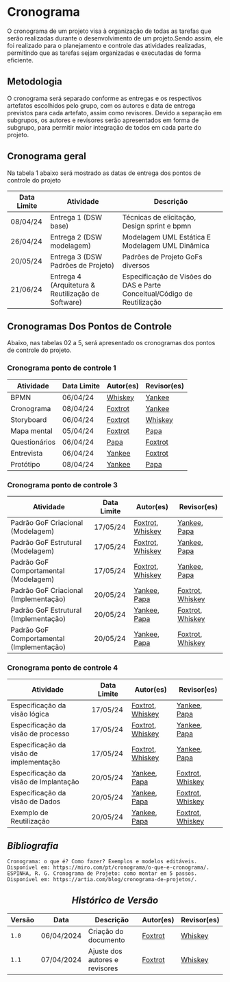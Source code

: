 # Cronograma

 <p> O cronograma de um projeto visa à organização de todas as tarefas que serão realizadas durante o desenvolvimento de um projeto.Sendo assim, ele foi realizado para o planejamento e controle das atividades realizadas, permitindo que as tarefas sejam organizadas e executadas de forma eficiente. </p>

 ## Metodologia

 O cronograma será separado conforme as entregas e os respectivos artefatos escolhidos pelo grupo, com os autores e data de entrega previstos para cada artefato, assim como revisores. Devido a separação em subgrupos, os autores e revisores serão apresentados em forma de subgrupo, para permitir maior integração de todos em cada parte do projeto.

## Cronograma geral

Na tabela 1 abaixo será mostrado as datas de entrega dos pontos de controle do projeto

| Data Limite | Atividade | Descrição |
|-----|-----|-----|
| 08/04/24 | Entrega 1 (DSW base) | Técnicas de elicitação, Design sprint e bpmn |
| 26/04/24 | Entrega 2 (DSW modelagem) | Modelagem UML Estática E Modelagem UML Dinâmica |
| 20/05/24 | Entrega 3 (DSW Padrões de Projeto) | Padrões de Projeto GoFs diversos |
| 21/06/24 | Entrega 4 (Arquitetura & Reutilização de Software) | Especificação de Visões do DAS e  Parte Conceitual/Código de Reutilização |

## Cronogramas Dos Pontos de Controle

Abaixo, nas tabelas 02 a 5, será apresentado os cronogramas dos pontos de controle do projeto.

### Cronograma ponto de controle 1

| Atividade | Data Limite | Autor(es) | Revisor(es) |
| --------- | ----------- | --------- | ----------- |
| BPMN      | 06/04/24    | [Whiskey](../../Subgrupos/Whiskey.md) | [Yankee](../../Subgrupos/Yankee.md) |
| Cronograma | 08/04/24   | [Foxtrot](../../Subgrupos/Foxtrot.md) | [Yankee](../../Subgrupos/Yankee.md) |
| Storyboard | 06/04/24   | [Foxtrot](../../Subgrupos/Foxtrot.md) | [Whiskey](../../Subgrupos/Whiskey.md) |
| Mapa mental | 05/04/24  | [Foxtrot](../../Subgrupos/Foxtrot.md) | [Papa](../../Subgrupos/Papa.md) |
| Questionários | 06/04/24 | [Papa](../../Subgrupos/Papa.md) | [Foxtrot](../../Subgrupos/Foxtrot.md) |
| Entrevista | 06/04/24   | [Yankee](../../Subgrupos/Yankee.md) | [Foxtrot](../../Subgrupos/Foxtrot.md) |
| Protótipo | 08/04/24    | [Yankee](../../Subgrupos/Yankee.md) | [Papa](../../Subgrupos/Papa.md) |


### Cronograma ponto de controle 3

| Atividade | Data Limite | Autor(es) | Revisor(es) |
| --------- | ----------- | --------- | ----------- |
| Padrão GoF Criacional (Modelagem)     | 17/05/24    | [Foxtrot](../../Subgrupos/Foxtrot.md), [Whiskey](../../Subgrupos/Whiskey.md) | [Yankee](../../Subgrupos/Yankee.md), [Papa](../../Subgrupos/Papa.md) |
| Padrão GoF Estrutural (Modelagem)     | 17/05/24    | [Foxtrot](../../Subgrupos/Foxtrot.md), [Whiskey](../../Subgrupos/Whiskey.md) | [Yankee](../../Subgrupos/Yankee.md), [Papa](../../Subgrupos/Papa.md) |
| Padrão GoF Comportamental (Modelagem)     | 17/05/24    | [Foxtrot](../../Subgrupos/Foxtrot.md), [Whiskey](../../Subgrupos/Whiskey.md) | [Yankee](../../Subgrupos/Yankee.md), [Papa](../../Subgrupos/Papa.md) |
| Padrão GoF Criacional (Implementação)      | 20/05/24    | [Yankee](../../Subgrupos/Yankee.md), [Papa](../../Subgrupos/Papa.md)  |  [Foxtrot](../../Subgrupos/Foxtrot.md), [Whiskey](../../Subgrupos/Whiskey.md) |
| Padrão GoF Estrutural (Implementação)     | 20/05/24    | [Yankee](../../Subgrupos/Yankee.md), [Papa](../../Subgrupos/Papa.md)  |  [Foxtrot](../../Subgrupos/Foxtrot.md), [Whiskey](../../Subgrupos/Whiskey.md) |
| Padrão GoF Comportamental (Implementação)     | 20/05/24    | [Yankee](../../Subgrupos/Yankee.md), [Papa](../../Subgrupos/Papa.md)  |  [Foxtrot](../../Subgrupos/Foxtrot.md), [Whiskey](../../Subgrupos/Whiskey.md) |


### Cronograma ponto de controle 4

| Atividade | Data Limite | Autor(es) | Revisor(es) |
| --------- | ----------- | --------- | ----------- |
| Especificação da visão lógica    | 17/05/24    | [Foxtrot](../../Subgrupos/Foxtrot.md), [Whiskey](../../Subgrupos/Whiskey.md) | [Yankee](../../Subgrupos/Yankee.md), [Papa](../../Subgrupos/Papa.md) |
| Especificação da visão de processo    | 17/05/24    | [Foxtrot](../../Subgrupos/Foxtrot.md), [Whiskey](../../Subgrupos/Whiskey.md) | [Yankee](../../Subgrupos/Yankee.md), [Papa](../../Subgrupos/Papa.md) |
| Especificação da visão de implementação    | 17/05/24    | [Foxtrot](../../Subgrupos/Foxtrot.md), [Whiskey](../../Subgrupos/Whiskey.md) | [Yankee](../../Subgrupos/Yankee.md), [Papa](../../Subgrupos/Papa.md) |   
| Especificação da visão de Implantação      | 20/05/24    | [Yankee](../../Subgrupos/Yankee.md), [Papa](../../Subgrupos/Papa.md)  |  [Foxtrot](../../Subgrupos/Foxtrot.md), [Whiskey](../../Subgrupos/Whiskey.md) |
| Especificação da visão de Dados     | 20/05/24   | [Yankee](../../Subgrupos/Yankee.md), [Papa](../../Subgrupos/Papa.md)  |  [Foxtrot](../../Subgrupos/Foxtrot.md), [Whiskey](../../Subgrupos/Whiskey.md) |
| Exemplo de Reutilização     | 20/05/24    | [Yankee](../../Subgrupos/Yankee.md), [Papa](../../Subgrupos/Papa.md)  |  [Foxtrot](../../Subgrupos/Foxtrot.md), [Whiskey](../../Subgrupos/Whiskey.md) |



## <a>*Bibliografia*</a>

    Cronograma: o que é? Como fazer? Exemplos e modelos editáveis. Disponível em: https://miro.com/pt/cronograma/o-que-e-cronograma/.
    ESPINHA, R. G. Cronograma de Projeto: como montar em 5 passos. Disponível em: https://artia.com/blog/cronograma-de-projetos/.

<center>

## <a>*Histórico de Versão*</a>

| Versão | Data       | Descrição              | Autor(es)                     | Revisor(es)                                      |
| ------ | ---------- | ---------------------- | ----------------------------- | ------------------------------------------------ |
| `1.0`  | 06/04/2024 | Criação do documento   | [Foxtrot](../../Subgrupos/Foxtrot.md) | [Whiskey](../../Subgrupos/Whiskey.md)   |
| `1.1`  | 07/04/2024 | Ajuste dos autores e revisores |[Foxtrot](../../Subgrupos/Foxtrot.md) | [Whiskey](../../Subgrupos/Whiskey.md)           |


</center>